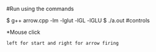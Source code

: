 #Run using the commands

$ g++ arrow.cpp  -lm -lglut -lGL -lGLU
$ ./a.out
#controls



*Mouse click

    left for start and right for arrow firing


